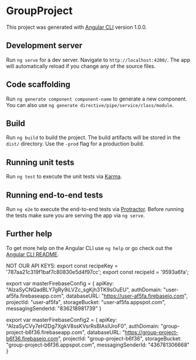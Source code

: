 # GroupProject

This project was generated with [Angular CLI](https://github.com/angular/angular-cli) version 1.0.0.

## Development server

Run `ng serve` for a dev server. Navigate to `http://localhost:4200/`. The app will automatically reload if you change any of the source files.

## Code scaffolding

Run `ng generate component component-name` to generate a new component. You can also use `ng generate directive/pipe/service/class/module`.

## Build

Run `ng build` to build the project. The build artifacts will be stored in the `dist/` directory. Use the `-prod` flag for a production build.

## Running unit tests

Run `ng test` to execute the unit tests via [Karma](https://karma-runner.github.io).

## Running end-to-end tests

Run `ng e2e` to execute the end-to-end tests via [Protractor](http://www.protractortest.org/).
Before running the tests make sure you are serving the app via `ng serve`.

## Further help

To get more help on the Angular CLI use `ng help` or go check out the [Angular CLI README](https://github.com/angular/angular-cli/blob/master/README.md).


NOT OUR API KEYS:
export const recipeKey = '787aa21c319f1baf7c80830e5d4f97cc';
export const recipeId = '9593a6fa';

export var masterFirebaseConfig = {
  apiKey: "AIzaSyCNQadBLY7gRy9iLVZc_sgKjh3TK9sOuEU",
  authDomain: "user-af5fa.firebaseapp.com",
  databaseURL: "https://user-af5fa.firebaseio.com",
  projectId: "user-af5fa",
  storageBucket: "user-af5fa.appspot.com",
  messagingSenderId: "836218981739"
}

export var masterFirebaseConfig2 = {
  apiKey: "AIzaSyCVy7eH2Dg7XgkV8ssKVsrRsBIAsIUroF0",
  authDomain: "group-project-b6f36.firebaseapp.com",
  databaseURL: "https://group-project-b6f36.firebaseio.com",
  projectId: "group-project-b6f36",
  storageBucket: "group-project-b6f36.appspot.com",
  messagingSenderId: "436781306668"
}
